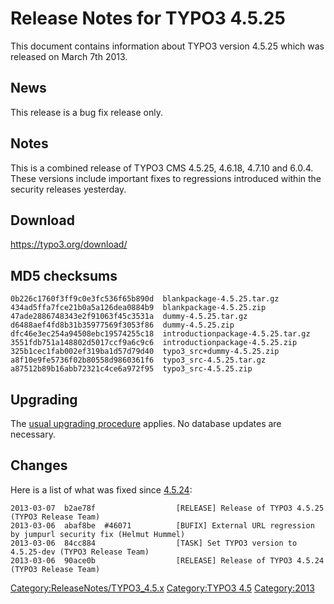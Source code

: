 Release Notes for TYPO3 4.5.25
==============================

This document contains information about TYPO3 version 4.5.25 which was
released on March 7th 2013.

News
----

This release is a bug fix release only.

Notes
-----

This is a combined release of TYPO3 CMS 4.5.25, 4.6.18, 4.7.10 and
6.0.4.\
These versions include important fixes to regressions introduced within
the security releases yesterday.

Download
--------

<https://typo3.org/download/>

MD5 checksums
-------------

    0b226c1760f3ff9c0e3fc536f65b890d  blankpackage-4.5.25.tar.gz
    434ad5ffa7fce21b0a5a126dea0884b9  blankpackage-4.5.25.zip
    47ade2886748343e2f91063f45c3531a  dummy-4.5.25.tar.gz
    d6488aef4fd8b31b35977569f3053f86  dummy-4.5.25.zip
    dfc46e3ec254a94508ebc19574255c18  introductionpackage-4.5.25.tar.gz
    3551fdb751a148802d5017ccf9a6c9c6  introductionpackage-4.5.25.zip
    325b1cec1fab002ef319ba1d57d79d40  typo3_src+dummy-4.5.25.zip
    a8f10e9fe5736f02b80558d9860361f6  typo3_src-4.5.25.tar.gz
    a87512b89b16abb72321c4ce6a972f95  typo3_src-4.5.25.zip

Upgrading
---------

The [usual upgrading
procedure](https://docs.typo3.org/typo3cms/InstallationGuide/) applies.
No database updates are necessary.

Changes
-------

Here is a list of what was fixed since
[4.5.24](TYPO3_4.5.24 "wikilink"):

    2013-03-07  b2ae78f                  [RELEASE] Release of TYPO3 4.5.25 (TYPO3 Release Team)
    2013-03-06  abaf8be  #46071          [BUFIX] External URL regression by jumpurl security fix (Helmut Hummel)
    2013-03-06  84cc884                  [TASK] Set TYPO3 version to 4.5.25-dev (TYPO3 Release Team)
    2013-03-06  90ace0b                  [RELEASE] Release of TYPO3 4.5.24 (TYPO3 Release Team)

<Category:ReleaseNotes/TYPO3_4.5.x> [Category:TYPO3
4.5](Category:TYPO3_4.5 "wikilink") <Category:2013>

